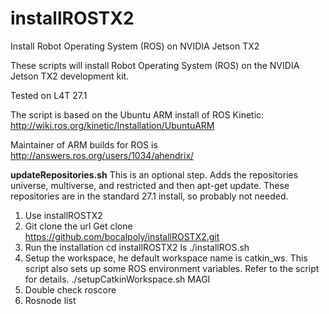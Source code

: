 # installROSTX2
Install Robot Operating System (ROS) on NVIDIA Jetson TX2

These scripts will install Robot Operating System (ROS) on the NVIDIA Jetson TX2 development kit.

Tested on L4T 27.1

The script is based on the Ubuntu ARM install of ROS Kinetic: http://wiki.ros.org/kinetic/Installation/UbuntuARM

Maintainer of ARM builds for ROS is http://answers.ros.org/users/1034/ahendrix/

<strong>updateRepositories.sh</strong>
This is an optional step. Adds the repositories universe, multiverse, and restricted and then apt-get update. These repositories are in the standard 27.1 install, so probably not needed.

1.	Use installROSTX2
2.	Git clone the url 
Get clone https://github.com/bocalpoly/installROSTX2.git
3.	Run the installation 
cd installROSTX2 
ls
./installROS.sh
4.	Setup the workspace, he default workspace name is catkin_ws. This script also sets up some ROS environment variables. Refer to the script for details.
./setupCatkinWorkspace.sh MAGI   
5.	Double check roscore
6.	Rosnode list
